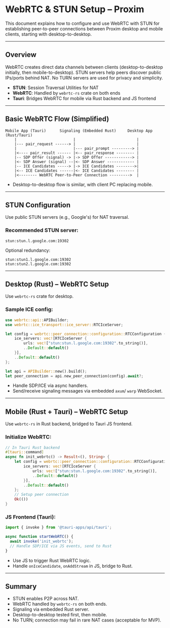 # WebRTC & STUN Setup – Proxim

This document explains how to configure and use WebRTC with STUN for establishing peer-to-peer connections between Proxim desktop and mobile clients, starting with desktop-to-desktop.

---

## Overview

WebRTC creates direct data channels between clients (desktop-to-desktop initially, then mobile-to-desktop). STUN servers help peers discover public IPs/ports behind NAT. No TURN servers are used for privacy and simplicity.

* **STUN**: Session Traversal Utilities for NAT
* **WebRTC**: Handled by `webrtc-rs` crate on both ends
* **Tauri**: Bridges WebRTC for mobile via Rust backend and JS frontend

---

## Basic WebRTC Flow (Simplified)

```
Mobile App (Tauri)      Signaling (Embedded Rust)     Desktop App (Rust/Tauri)
    |                         |                           |
    |--- pair_request ------> |                           |
    |                         |--- pair_prompt ---------> |
    |<---- pair_result ------ |<-- pair_response -------- |
    |-- SDP Offer (signal) -> |-> SDP Offer ------------> |
    |<- SDP Answer (signal) --|<- SDP Answer ------------ |
    |-- ICE Candidates -----> |-> ICE Candidates -------->|
    |<-- ICE Candidates ------|<- ICE Candidates -------- |
    |<-------- WebRTC Peer-to-Peer Connection --------->  |
```

* Desktop-to-desktop flow is similar, with client PC replacing mobile.

---

## STUN Configuration

Use public STUN servers (e.g., Google's) for NAT traversal.

### Recommended STUN server:

```text
stun:stun.l.google.com:19302
```

Optional redundancy:

```text
stun:stun1.l.google.com:19302
stun:stun2.l.google.com:19302
```

---

## Desktop (Rust) – WebRTC Setup

Use `webrtc-rs` crate for desktop.

### Sample ICE config:

```rust
use webrtc::api::APIBuilder;
use webrtc::ice_transport::ice_server::RTCIceServer;

let config = webrtc::peer_connection::configuration::RTCConfiguration {
    ice_servers: vec![RTCIceServer {
        urls: vec!["stun:stun.l.google.com:19302".to_string()],
        ..Default::default()
    }],
    ..Default::default()
};

let api = APIBuilder::new().build();
let peer_connection = api.new_peer_connection(config).await?;
```

* Handle SDP/ICE via async handlers.
* Send/receive signaling messages via embedded `axum`/ `warp` WebSocket.

---

## Mobile (Rust + Tauri) – WebRTC Setup

Use `webrtc-rs` in Rust backend, bridged to Tauri JS frontend.

### Initialize WebRTC:

```rust
// In Tauri Rust backend
#[tauri::command]
async fn init_webrtc() -> Result<(), String> {
    let config = webrtc::peer_connection::configuration::RTCConfiguration {
        ice_servers: vec![RTCIceServer {
            urls: vec!["stun:stun.l.google.com:19302".to_string()],
            ..Default::default()
        }],
        ..Default::default()
    };
    // Setup peer connection
    Ok(())
}
```

### JS Frontend (Tauri):

```javascript
import { invoke } from '@tauri-apps/api/tauri';

async function startWebRTC() {
  await invoke('init_webrtc');
  // Handle SDP/ICE via JS events, send to Rust
}
```

* Use JS to trigger Rust WebRTC logic.
* Handle `onIceCandidate`, `onAddStream` in JS, bridge to Rust.

---

## Summary

* STUN enables P2P across NAT.
* WebRTC handled by `webrtc-rs` on both ends.
* Signaling via embedded Rust server.
* Desktop-to-desktop tested first, then mobile.
* No TURN; connection may fail in rare NAT cases (acceptable for MVP).